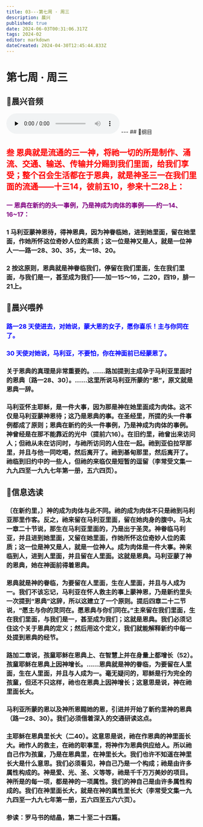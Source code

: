 ```yaml
---
title: 03---第七周 · 周三
description: 晨兴
published: true
date: 2024-06-03T00:31:06.317Z
tags: 2024-02
editor: markdown
dateCreated: 2024-04-30T12:45:44.833Z
---
```


# 第七周 · 周三
## 🎵晨兴音频
<audio id="audio" controls="" preload="none">
      <source id="mp3" src="/2024-02/week7/week7day3.mp3">
</audio>
---
## 📖纲目

## <font color=red>叁   恩典就是流通的三一神，将祂一切的所是制作、涌流、交通、输送、传输并分赐到我们里面，给我们享受；整个召会生活都在于恩典，就是神圣三一在我们里面的流通——十三14，彼前五10，参来十二28上：</font>

### <font color=purple>一   恩典在新约的头一事例，乃是神成为肉体的事例——约一14、16~17：</font>

### 1   马利亚蒙神恩待，得神恩典，因为神眷临她，进到她里面，留在她里面，作她所怀这位奇妙人位的素质；这一位是神又是人，就是一位神人一—路一28、30、35，太一18、20。

### 2   按这原则，恩典就是神眷临我们，停留在我们里面，生在我们里面，与我们是一，甚至成为我们——加一15～16，二20，四19，腓一21上。

## 📖晨兴喂养

### <font color=blue>路一28    天使进去，对她说，蒙大恩的女子，愿你喜乐！主与你同在了。</font>

### <font color=blue>30    天使对她说，马利亚，不要怕，你在神面前已经蒙恩了。</font>

### 关于恩典的真理是非常重要的。……路加提到主成孕于马利亚里面时的恩典〔路一28、30〕。……这里所说马利亚所蒙的“恩”，原文就是恩典一辞。

### 马利亚怀主耶稣，是一件大事，因为那是神在她里面成为肉体。这不仅是马利亚蒙神恩待；这乃是恩典的事。在圣经里，所提的头一件事例都成了原则；恩典在新约的头一件事例，乃是神成为肉体的事例。神曾经是在那不能靠近的光中（提前六16）。在旧约里，祂曾出来访问人；但祂从未在访问时，与祂所访问的人住在一起。祂到亚伯拉罕那里，并且与他一同吃喝，然后离开了。祂到基甸那里，然后离开了。祂临到旧约中的一些人，但祂的来临仅是短暂的逗留（李常受文集一九九四至一九九七年第一册，五六四页）。

## 📖信息选读

### 〔在新约里，〕神的成为肉体与此不同。祂的成为肉体不只是祂到马利亚那里作客。反之，祂来留在马利亚里面，留在她肉身的腹中。马太一章二十节说，那生在马利亚里面的，乃是出于圣灵。神眷临马利亚，并且进到她里面，又留在她里面，作她所怀这位奇妙人位的素质；这一位是神又是人，就是一位神人。成为肉体是一件大事。神来临到人，进到人里面，并且留在人里面。这就是恩典。马利亚蒙了神的恩典，她在神面前得着恩典。

### 恩典就是神的眷临，为要留在人里面，生在人里面，并且与人成为一。我们不该忘记，马利亚在怀人救主的事上蒙神恩，乃是新约里头一次提到“恩典”这辞，所以这建立了一个原则。提后四章二十二节说，“愿主与你的灵同在。愿恩典与你们同在。”主来留在我们里面，生在我们里面，与我们是一，甚至成为我们；这就是恩典。我们必须记住这个关于恩典的定义；然后用这个定义，我们就能解释新约中每一处提到恩典的经节。

### 路加二章说，孩童耶稣在恩典上、在智慧上并在身量上都增长（52）。孩童耶稣在恩典上因神增长。……恩典就是神的眷临，为要留在人里面，生在人里面，并且与人成为一。毫无疑问的，耶稣是行为完全的孩童，但还不只这样，祂也在恩典上因神增长；这意思是说，神在祂里面长大。

### 马利亚所蒙的恩以及神所恩赐她的恩，引进并开始了新约里神的恩典（路一28、30）。我们必须借着深入的交通研读这点。

### 主耶稣在恩典里长大（二40）。这意思是说，祂在作恩典的神里面长大。祂作人的救主，在祂的职事里，将神作为恩典供应给人。所以祂自己作为孩童，乃是在恩典里，在神里长大。我们也许不知道在神里长大是什么意思。我们必须看见，神自己乃是一个构成；祂是由许多属性构成的。神是爱、光、圣、义等等，祂是千千万万美妙的项目。神所是的每一项，都是神的一项属性。我们的神自己是由许多属性构成的。我们在神里面长大，就是在神的属性里长大（李常受文集一九九四至一九九七年第一册，五六四至五六六页）。

### 参读：罗马书的结晶，第二十至二十四篇。
<!-- Google tag (gtag.js) -->
<script async src="https://www.googletagmanager.com/gtag/js?id=G-1P8709Z16T"></script>
<script>
  window.dataLayer = window.dataLayer || [];
  function gtag(){dataLayer.push(arguments);}
  gtag('js', new Date());

  gtag('config', 'G-1P8709Z16T');
</script>